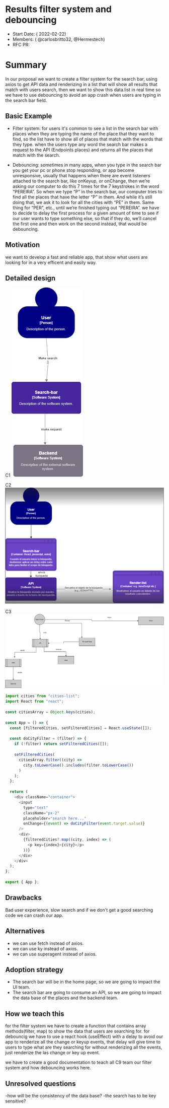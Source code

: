# Results filter system and debouncing

- Start Date: ( 2022-02-22)
- Members: ( @carlosbritto32, @Hermestech)
- RFC PR:

# Summary

In our proposal we want to create a filter system for the search bar, using axios to get API data and renderizing in a list that will show all results that match with users search, then we want to show this data.list in real time so we have to use debouncing to avoid an app crash when users are typing in the search bar field.

## Basic Example

- Filter system: for users it's common to see a list in the search bar with places when they are typing the name of the place that they want to find, so the list have to show all of places that match with the words that they type.
  when the users type any word the search bar makes a request to the API (Endpoints places) and returns all the places that match with the search.

- Debouncing: sometimes in many apps, when you type in the search bar you get your pc or phone stop responding, or app become unresponsive, usually that happens when there are event listeners attached to the search bar, like onKeyup, or onChange, then we’re asking our computer to do this 7 times for the 7 keystrokes in the word “PEREIRA”. So when we type “P” in the search bar, our computer tries to find all the places that have the letter “P” in them. And while it’s still doing that, we ask it to look for all the cities with “PE” in them. Same thing for “PER”, etc., until we’re finished typing out “PEREIRA”.
  we have to decide to delay the first process for a given amount of time to see if our user wants to type something else, so that if they do, we’ll cancel the first one and then work on the second instead, that would be debouncing.

## Motivation

we want to develop a fast and reliable app, that show what users are looking for in a very efficent and easily way.

## Detailed design

C1
![](https://github.com/carlosbritto32/RFC-FilterAndDebouncing/blob/main/img/C1.drawio.png)

C2
![](https://github.com/carlosbritto32/RFC-FilterAndDebouncing/blob/main/img/C2.PNG)

C3
![](https://github.com/carlosbritto32/RFC-FilterAndDebouncing/blob/main/img/C3.drawio.png)

```js
import cities from "cities-list";
import React from "react";

const citiesArray = Object.keys(cities);

const App = () => {
  const [filteredCities, setFilteredCities] = React.useState([]);

  const doCityFilter = (filter) => {
    if (!filter) return setFilteredCities([]);

    setFilteredCities(
      citiesArray.filter((city) =>
        city.toLowerCase().includes(filter.toLowerCase())
      )
    );
  };

  return (
    <div className="container">
      <input
        type="text"
        className="px-2"
        placeholder="search here..."
        onChange={(event) => doCityFilter(event.target.value)}
      />
      <div>
        {filteredCities?.map((city, index) => (
          <p key={index}>{city}</p>
        ))}
      </div>
    </div>
  );
};

export { App };
```

## Drawbacks

Bad user experience, slow search and if we don't get a good searching code we can crash our app.

## Alternatives

- we can use fetch instead of axios.
- we can use ky instead of axios.
- we can use superagent instead of axios.

## Adoption strategy

- The search bar will be in the home page, so we are going to impact the UI team.
- The search bar are going to consume an API, so we are going to impact the data base of the places and the backend team.

## How we teach this

for the filter system we have to create a function that contains array methods(filter, map) to show the data that users are searching for.
for debouncig we have to use a react hook (useEffect) with a delay to avoid our app to renderize all the change or keyup events, that delay will give time to users to type what are they searching for without renderizing all the events, just renderize the las change or key up event.

we have to create a good documentation to teach all C9 team our filter system and how debouncing works here.

## Unresolved questions

-how will be the consistency of the data base?
-the search has to be key sensitive?
